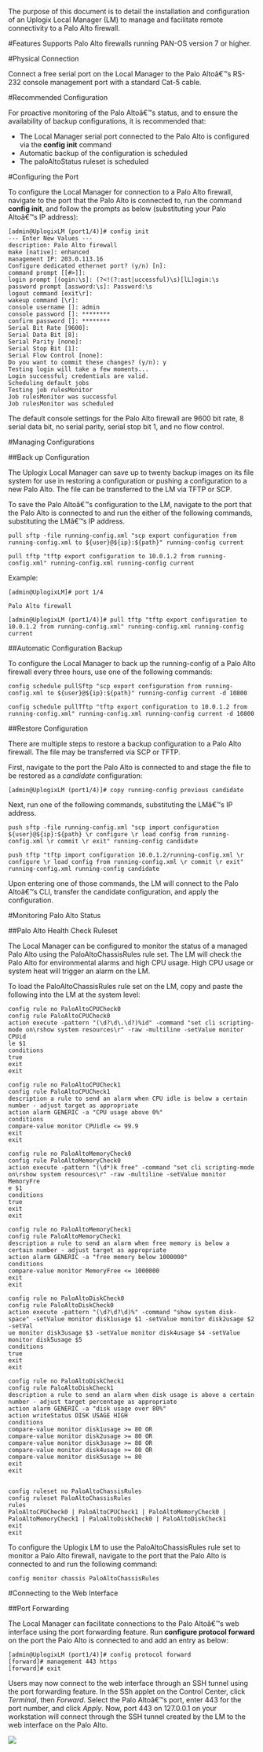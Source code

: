 <!-- 5.4 -->
The purpose of this document is to detail the installation and configuration of an Uplogix Local Manager (LM) to manage and facilitate remote connectivity to a Palo Alto firewall.

#Features
Supports Palo Alto firewalls running PAN-OS version 7 or higher.

#Physical Connection

Connect a free serial port on the Local Manager to the Palo Altoâ€™s RS-232 console management port with a standard Cat-5 cable.

#Recommended Configuration

For proactive monitoring of the Palo Altoâ€™s status, and to ensure the availability of backup configurations, it is recommended that:
- The Local Manager serial port connected to the Palo Alto is configured via the **config init** command
- Automatic backup of the configuration is scheduled 
- The paloAltoStatus ruleset is scheduled

#Configuring the Port

To configure the Local Manager for connection to a Palo Alto firewall, navigate to the port that the Palo Alto is connected to, run the command **config init**, and follow the prompts as below (substituting your Palo Altoâ€™s IP address):

```
[admin@UplogixLM (port1/4)]# config init
--- Enter New Values ---
description: Palo Alto firewall
make [native]: enhanced
management IP: 203.0.113.16
Configure dedicated ethernet port? (y/n) [n]:
command prompt [[#>]]:
login prompt [(ogin:\s]: (?<!(?:ast|uccessful)\s)[lL]ogin:\s
password prompt [assword:\s]: Password:\s
logout command [exit\r]:
wakeup command [\r]:
console username []: admin
console password []: ********
confirm password []: ********
Serial Bit Rate [9600]:
Serial Data Bit [8]:
Serial Parity [none]:
Serial Stop Bit [1]:
Serial Flow Control [none]:
Do you want to commit these changes? (y/n): y
Testing login will take a few moments...
Login successful; credentials are valid.
Scheduling default jobs
Testing job rulesMonitor
Job rulesMonitor was successful
Job rulesMonitor was scheduled
```

The default console settings for the Palo Alto firewall are 9600 bit rate, 8 serial data bit, no serial parity, serial stop bit 1, and no flow control.

#Managing Configurations

##Back up Configuration 

The Uplogix Local Manager can save up to twenty backup images on its file system for use in restoring a configuration or pushing a configuration to a new Palo Alto. The file can be transferred to the LM via TFTP or SCP.

To save the Palo Altoâ€™s configuration to the LM, navigate to the port that the Palo Alto is connected to and run the either of the following commands, substituting the LMâ€™s IP address.

```
pull sftp -file running-config.xml "scp export configuration from running-config.xml to ${user}@${ip}:${path}" running-config current

pull tftp "tftp export configuration to 10.0.1.2 from running-config.xml" running-config.xml running-config current 
```

Example: 

```
[admin@UplogixLM]# port 1/4

Palo Alto firewall

[admin@UplogixLM (port1/4)]# pull tftp "tftp export configuration to 10.0.1.2 from running-config.xml" running-config.xml running-config current
```

##Automatic Configuration Backup

To configure the Local Manager to back up the running-config of a Palo Alto firewall every three hours, use one of the following commands:
```
config schedule pullSftp "scp export configuration from running-config.xml to ${user}@${ip}:${path}" running-config current -d 10800

config schedule pullTftp "tftp export configuration to 10.0.1.2 from running-config.xml" running-config.xml running-config current -d 10800
```

##Restore Configuration

There are multiple steps to restore a backup configuration to a Palo Alto firewall. The file may be transferred via SCP or TFTP. 

First, navigate to the port the Palo Alto is connected to and stage the file to be restored as a *candidate* configuration:

```
[admin@UplogixLM (port1/4)]# copy running-config previous candidate
```

Next, run one of the following commands, substituting the LMâ€™s IP address.

```
push sftp -file running-config.xml "scp import configuration ${user}@${ip}:${path} \r configure \r load config from running-config.xml \r commit \r exit" running-config candidate

push tftp "tftp import configuration 10.0.1.2/running-config.xml \r configure \r load config from running-config.xml \r commit \r exit" running-config.xml running-config candidate
```

Upon entering one of those commands, the LM will connect to the Palo Altoâ€™s CLI, transfer the candidate configuration, and apply the configuration.

#Monitoring Palo Alto Status

##Palo Alto Health Check Ruleset

The Local Manager can be configured to monitor the status of a managed Palo Alto using the PaloAltoChassisRules rule set. The LM will check the Palo Alto for environmental alarms and high CPU usage. High CPU usage or system heat will trigger an alarm on the LM. 

To load the PaloAltoChassisRules rule set on the LM, copy and paste the following into the LM at the system level:

```
config rule no PaloAltoCPUCheck0
config rule PaloAltoCPUCheck0
action execute -pattern "(\d?\d\.\d?)%id" -command "set cli scripting-mode on\rshow system resources\r" -raw -multiline -setValue monitor CPUid
le $1
conditions
true
exit
exit

config rule no PaloAltoCPUCheck1
config rule PaloAltoCPUCheck1
description a rule to send an alarm when CPU idle is below a certain number - adjust target as appropriate
action alarm GENERIC -a "CPU usage above 0%"
conditions
compare-value monitor CPUidle <= 99.9
exit
exit

config rule no PaloAltoMemoryCheck0
config rule PaloAltoMemoryCheck0
action execute -pattern "(\d*)k free" -command "set cli scripting-mode on\rshow system resources\r" -raw -multiline -setValue monitor MemoryFre
e $1
conditions
true
exit
exit

config rule no PaloAltoMemoryCheck1
config rule PaloAltoMemoryCheck1
description a rule to send an alarm when free memory is below a certain number - adjust target as appropriate
action alarm GENERIC -a "free memory below 1000000"
conditions
compare-value monitor MemoryFree <= 1000000
exit
exit

config rule no PaloAltoDiskCheck0
config rule PaloAltoDiskCheck0
action execute -pattern "(\d?\d?\d)%" -command "show system disk-space" -setValue monitor disk1usage $1 -setValue monitor disk2usage $2 -setVal
ue monitor disk3usage $3 -setValue monitor disk4usage $4 -setValue monitor disk5usage $5
conditions
true
exit
exit

config rule no PaloAltoDiskCheck1
config rule PaloAltoDiskCheck1
description a rule to send an alarm when disk usage is above a certain number - adjust target percentage as appropriate
action alarm GENERIC -a "disk usage over 80%"
action writeStatus DISK USAGE HIGH
conditions
compare-value monitor disk1usage >= 80 OR
compare-value monitor disk2usage >= 80 OR
compare-value monitor disk3usage >= 80 OR
compare-value monitor disk4usage >= 80 OR
compare-value monitor disk5usage >= 80
exit
exit


config ruleset no PaloAltoChassisRules
config ruleset PaloAltoChassisRules
rules
PaloAltoCPUCheck0 | PaloAltoCPUCheck1 | PaloAltoMemoryCheck0 | PaloAltoMemoryCheck1 | PaloAltoDiskCheck0 | PaloAltoDiskCheck1
exit
exit

```

To configure the Uplogix LM to use the PaloAltoChassisRules rule set to monitor a Palo Alto firewall, navigate to the port that the Palo Alto is connected to and run the following command:

```
config monitor chassis PaloAltoChassisRules
```

#Connecting to the Web Interface

##Port Forwarding

The Local Manager can facilitate connections to the Palo Altoâ€™s web interface using the port forwarding feature. Run **configure protocol forward** on the port the Palo Alto is connected to and add an entry as below: 

```
[admin@UplogixLM (port1/4)]# config protocol forward
[forward]# management 443 https
[forward]# exit
```

Users may now connect to the web interface through an SSH tunnel using the port forwarding feature. In the SSh applet on the Control Center, click *Terminal*, then *Forward*. Select the Palo Altoâ€™s port, enter 443 for the port number, and click *Apply*. Now, port 443 on 127.0.0.1 on your workstation will connect through the SSH tunnel created by the LM to the web interface on the Palo Alto.

![](http://www.uplogix.com/support/docs/img/PaloAlto/PortForwarding.png)
